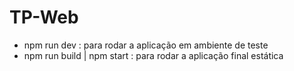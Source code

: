 # TP-Web

- npm run dev : para rodar a aplicação em ambiente de teste
- npm run build | npm start : para rodar a aplicação final estática